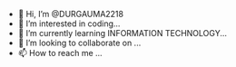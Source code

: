 - 👋 Hi, I’m @DURGAUMA2218
- 👀 I’m interested in coding...
- 🌱 I’m currently learning INFORMATION TECHNOLOGY...
- 💞️ I’m looking to collaborate on ...
- 📫 How to reach me ...

<!---
DURGAUMA2218/DURGAUMA2218 is a ✨ special ✨ repository because its `README.md` (this file) appears on your GitHub profile.
You can click the Preview link to take a look at your changes.
--->
